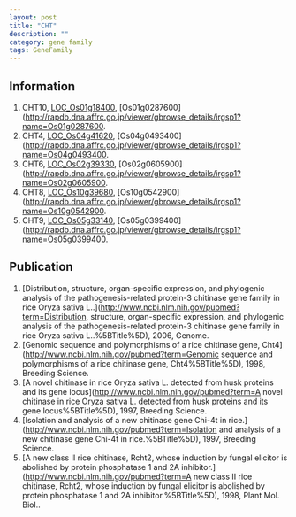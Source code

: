 ```yaml
---
layout: post
title: "CHT"
description: ""
category: gene family
tags: GeneFamily
---
```


## Information
1. CHT10, [LOC_Os01g18400](http://rice.plantbiology.msu.edu/cgi-bin/ORF_infopage.cgi?orf=LOC_Os01g18400), [Os01g0287600](http://rapdb.dna.affrc.go.jp/viewer/gbrowse_details/irgsp1?name=Os01g0287600.
2. CHT4, [LOC_Os04g41620](http://rice.plantbiology.msu.edu/cgi-bin/ORF_infopage.cgi?orf=LOC_Os04g41620), [Os04g0493400](http://rapdb.dna.affrc.go.jp/viewer/gbrowse_details/irgsp1?name=Os04g0493400.
3. CHT6, [LOC_Os02g39330](http://rice.plantbiology.msu.edu/cgi-bin/ORF_infopage.cgi?orf=LOC_Os02g39330), [Os02g0605900](http://rapdb.dna.affrc.go.jp/viewer/gbrowse_details/irgsp1?name=Os02g0605900.
4. CHT8, [LOC_Os10g39680](http://rice.plantbiology.msu.edu/cgi-bin/ORF_infopage.cgi?orf=LOC_Os10g39680), [Os10g0542900](http://rapdb.dna.affrc.go.jp/viewer/gbrowse_details/irgsp1?name=Os10g0542900.
5. CHT9, [LOC_Os05g33140](http://rice.plantbiology.msu.edu/cgi-bin/ORF_infopage.cgi?orf=LOC_Os05g33140), [Os05g0399400](http://rapdb.dna.affrc.go.jp/viewer/gbrowse_details/irgsp1?name=Os05g0399400.

## Publication
1. [Distribution, structure, organ-specific expression, and phylogenic analysis of the pathogenesis-related protein-3 chitinase gene family in rice Oryza sativa L..](http://www.ncbi.nlm.nih.gov/pubmed?term=Distribution, structure, organ-specific expression, and phylogenic analysis of the pathogenesis-related protein-3 chitinase gene family in rice Oryza sativa L..%5BTitle%5D), 2006, Genome.
2. [Genomic sequence and polymorphisms of a rice chitinase gene, Cht4](http://www.ncbi.nlm.nih.gov/pubmed?term=Genomic sequence and polymorphisms of a rice chitinase gene, Cht4%5BTitle%5D), 1998, Breeding Science.
3. [A novel chitinase in rice Oryza sativa L. detected from husk proteins and its gene locus](http://www.ncbi.nlm.nih.gov/pubmed?term=A novel chitinase in rice Oryza sativa L. detected from husk proteins and its gene locus%5BTitle%5D), 1997, Breeding Science.
4. [Isolation and analysis of a new chitinase gene Chi-4t in rice.](http://www.ncbi.nlm.nih.gov/pubmed?term=Isolation and analysis of a new chitinase gene Chi-4t in rice.%5BTitle%5D), 1997, Breeding Science.
5. [A new class II rice chitinase, Rcht2, whose induction by fungal elicitor is abolished by protein phosphatase 1 and 2A inhibitor.](http://www.ncbi.nlm.nih.gov/pubmed?term=A new class II rice chitinase, Rcht2, whose induction by fungal elicitor is abolished by protein phosphatase 1 and 2A inhibitor.%5BTitle%5D), 1998, Plant Mol. Biol..


